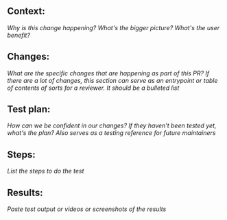 ## Context:

_Why is this change happening? What's the bigger picture? What's the
user benefit?_

## Changes:

_What are the specific changes that are happening as part of this PR? If
there are a lot of changes, this section can serve as an entrypoint or
table of contents of sorts for a reviewer. It should be a bulleted list_

## Test plan:

_How can we be confident in our changes? If they haven't been tested
yet, what's the plan? Also serves as a testing reference for future
maintainers_

## Steps:

_List the steps to do the test_

## Results:

_Paste test output or videos or screenshots of the results_
